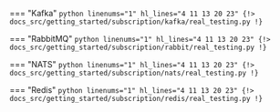 === "Kafka"
    ```python linenums="1" hl_lines="4 11 13 20 23"
    {!> docs_src/getting_started/subscription/kafka/real_testing.py !}
    ```

=== "RabbitMQ"
    ```python linenums="1" hl_lines="4 11 13 20 23"
    {!> docs_src/getting_started/subscription/rabbit/real_testing.py !}
    ```

=== "NATS"
    ```python linenums="1" hl_lines="4 11 13 20 23"
    {!> docs_src/getting_started/subscription/nats/real_testing.py !}
    ```

=== "Redis"
    ```python linenums="1" hl_lines="4 11 13 20 23"
    {!> docs_src/getting_started/subscription/redis/real_testing.py !}
    ```
